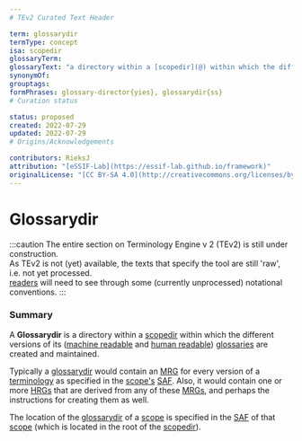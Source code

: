 ```yaml
---
# TEv2 Curated Text Header

term: glossarydir
termType: concept
isa: scopedir
glossaryTerm:
glossaryText: "a directory within a [scopedir](@) within which the different versions of its ([machine readable](mrg@) and [human readable](hrg@)) [glossaries](@) are created and maintained."
synonymOf:
grouptags:
formPhrases: glossary-director{yies}, glossarydir{ss}
# Curation status

status: proposed
created: 2022-07-29
updated: 2022-07-29
# Origins/Acknowledgements

contributors: RieksJ
attribution: "[eSSIF-Lab](https://essif-lab.github.io/framework)"
originalLicense: "[CC BY-SA 4.0](http://creativecommons.org/licenses/by-sa/4.0/?ref=chooser-v1)"
---
```


# Glossarydir

:::caution
The entire section on Terminology Engine v 2 (TEv2) is still under construction.<br/>
As TEv2 is not (yet) available, the texts that specify the tool are still 'raw', i.e. not yet processed.<br/>[readers](@) will need to see through some (currently unprocessed) notational conventions.
:::

### Summary

A **Glossarydir** is a directory within a [scopedir](@) within which the different versions of its ([machine readable](mrg@) and [human readable](hrg@)) [glossaries](@) are created and maintained.

Typically a [glossarydir](@) would contain an [MRG](@) for every version of a [terminology](@) as specified in the [scope's](@) [SAF](@). Also, it would contain one or more [HRGs](@) that are derived from any of these [MRGs](@), and perhaps the instructions for creating them as well.

The location of the [glossarydir](@) of a [scope](@) is specified in the [SAF](@) of that [scope](@) (which is located in the root of the [scopedir](@)).
